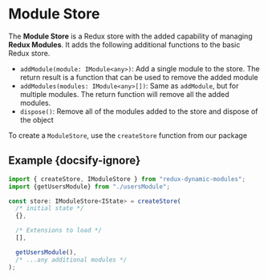 # Module Store
The **Module Store** is a Redux store with the added capability of managing **Redux Modules**. It adds the following additional functions to the basic Redux store.

* `addModule(module: IModule<any>)`: Add a single module to the store. The return result is a function that can be used to remove the added module
* `addModules(modules: IModule<any>[])`: Same as `addModule`, but for multiple modules. The return function will remove all the added modules.
* `dispose()`: Remove all of the modules added to the store and dispose of the object

To create a `ModuleStore`, use the `createStore` function from our package

## Example {docsify-ignore}
```typescript
import { createStore, IModuleStore } from "redux-dynamic-modules";
import {getUsersModule} from "./usersModule";

const store: IModuleStore<IState> = createStore(
  /* initial state */
  {},

  /* Extensions to load */
  [],

  getUsersModule(), 
  /* ...any additional modules */
);
```
